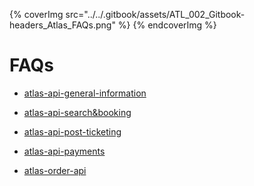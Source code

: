 
{% coverImg src="../../.gitbook/assets/ATL_002_Gitbook-headers_Atlas_FAQs.png" %}
{% endcoverImg %}



# FAQs

- [atlas-api-general-information](atlas-api-general-information.md)

- [atlas-api-search&booking](atlas-api-api-search.md)

- [atlas-api-post-ticketing](atlas-api-post-ticketing.md)

- [atlas-api-payments](atlas-api-payments.md)

- [atlas-order-api](atlas-order-api.md)


